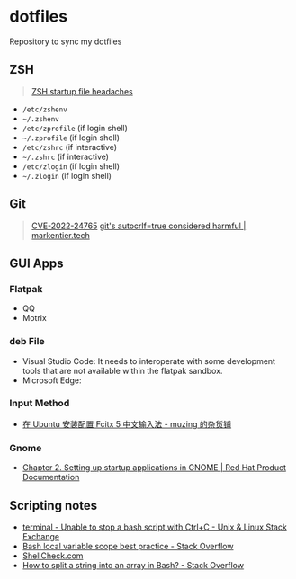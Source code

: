 # dotfiles

Repository to sync my dotfiles

## ZSH

> [ZSH startup file headaches](https://gist.github.com/pbrisbin/45654dc74787c18e858c)

- `/etc/zshenv`
- `~/.zshenv`
- `/etc/zprofile` (if login shell)
- `~/.zprofile`   (if login shell)
- `/etc/zshrc`    (if interactive)
- `~/.zshrc`      (if interactive)
- `/etc/zlogin`   (if login shell)
- `~/.zlogin`     (if login shell)

## Git

> [CVE-2022-24765](https://github.blog/open-source/git/git-security-vulnerability-announced/#cve-2022-24765)
> [git's autocrlf=true considered harmful | markentier.tech](https://markentier.tech/posts/2021/10/autocrlf-true-considered-harmful/)

## GUI Apps

### Flatpak

- QQ
- Motrix

### deb File

- Visual Studio Code: It needs to interoperate with some development tools that are not available within the flatpak sandbox.
- Microsoft Edge:

### Input Method

- [在 Ubuntu 安装配置 Fcitx 5 中文输入法 - muzing 的杂货铺](https://muzing.top/posts/3fc249cf/)

### Gnome

- [Chapter 2. Setting up startup applications in GNOME | Red Hat Product Documentation](https://docs.redhat.com/en/documentation/red_hat_enterprise_linux/9/html/customizing_the_gnome_desktop_environment/setting-up-startup-applications-in-gnome_customizing-the-gnome-desktop-environment#enabling-startup-applications-for-another-user-in-gnome_setting-up-startup-applications-in-gnome)

## Scripting notes

- [terminal - Unable to stop a bash script with Ctrl+C - Unix & Linux Stack Exchange](https://unix.stackexchange.com/questions/230421/unable-to-stop-a-bash-script-with-ctrlc)
- [Bash local variable scope best practice - Stack Overflow](https://stackoverflow.com/questions/69252733/bash-local-variable-scope-best-practice)
- [ShellCheck.com](https://www.shellcheck.net/)
- [How to split a string into an array in Bash? - Stack Overflow](https://stackoverflow.com/questions/10586153/how-to-split-a-string-into-an-array-in-bash)
